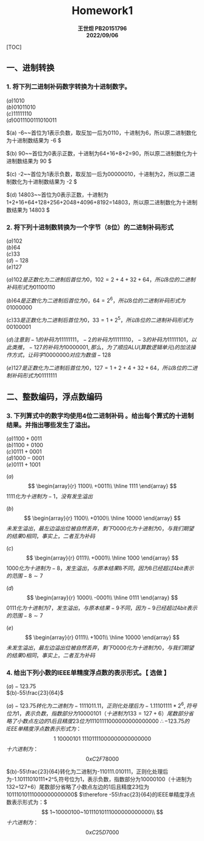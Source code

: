 
 # <center>Homework1</center>

 
 **<center>王世炟 PB20151796**</center>
 **<center>2022/09/06**</center>

 [TOC]

 ## 一、进制转换 
 ### 1. 将下列二进制补码数字转换为十进制数字。

$(a)1010$\
$(b)01011010$\
$(c)11111110$\
$(d)0011100111010011$

$(a) -6~~首位为1表示负数，取反加一后为0110，十进制为6，所以原二进制数化为十进制数结果为 -6 $

$(b) 90~~首位为0表示正数，十进制为64+16+8+2=90，所以原二进制数化为十进制数结果为 90 $

$(c) -2~~首位为1表示负数，取反加一后为00000010，十进制为2，所以原二进制数化为十进制数结果为 -2 $

$(d) 14803~~首位为0表示正数，十进制为1+2+16+64+128+256+2048+4096+8192=14803，所以原二进制数化为十进制数结果为 14803 $

 ### 2. 将下列十进制数转换为一个字节（8位）的二进制补码形式

$(a)102$\
$(b)64$\
$(c)33$\
$(d)-128$\
$(e)127$

$(a)102是正数化为二进制后首位为0，102=2+4+32+64，所以8位的二进制补码形式为 01100110$

$(b)64是正数化为二进制后首位为0，64=2^6，所以8位的二进制补码形式为 01000000$

$(c)33是正数化为二进制后首位为0，33=1+2^5，所以8位的二进制补码形式为 00100001$

$(d)注意到-1的补码为11111111，-2的补码为11111110， -3的补码为11111101，以此类推，-127的补码为10000001,那么，为了顺应ALU(算数逻辑单元)的加法操作方式，让码字10000000对应为数值-128$

$(e)127是正数化为二进制后首位为0，127=1+2+4+32+64，所以8位的二进制补码形式为 01111111$

 ## 二、整数编码，浮点数编码 

 ### 3. 下列算式中的数字均使用4位二进制补码 。给出每个算式的十进制结果。并指出哪些发生了溢出。
$(a)1100 + 0011$\
$(b)1100 + 0100$\
$(c)0111 + 0001$\
$(d)1000 -  0001$\
$(e)0111 + 1001$

$(a)$
$$
\begin{array}{r}
1100\\
+0011\\
\hline
1111
\end{array}
$$
$1111化为十进制为-1，没有发生溢出$

$(b)$
$$
\begin{array}{r}
1100\\
+0100\\
\hline
10000
\end{array}
$$
$未发生溢出，最左边溢出位被自然丢弃，剩下0000化为十进制为0，与我们期望的结果0相同，事实上，二者互为补码$

$(c)$
$$
\begin{array}{r}
0111\\
+0001\\
\hline
1000
\end{array}
$$
$1000化为十进制为-8，发生溢出，与原本结果8不同，因为8已经超过4bit表示的范围-8\sim7$

$(d)$
$$
\begin{array}{r}
1000\\
-0001\\
\hline
0111
\end{array}
$$
$0111化为十进制为7，发生溢出，与原本结果-9不同，因为-9已经超过4bit表示的范围-8\sim7$

$(e)$
$$
\begin{array}{r}
0111\\
+1001\\
\hline
10000
\end{array}
$$
$未发生溢出，最左边溢出位被自然丢弃，剩下0000化为十进制为0，与我们期望的结果0相同，事实上，二者互为补码$


 ### 4. 给出下列小数的IEEE单精度浮点数的表示形式。【 选做 】
$(a)-123.75$\
$(b)-55\frac{23}{64}$

$(a)-123.75转化为二进制为-1111011.11，正则化处理后为-1.11101111*2^6,符号位为1，表示负数，指数部分为10000101（十进制为133=127+6）尾数部分省略了小数点左边的1后且精度23位为11101111000000000000000$
$\therefore -123.75的IEEE单精度浮点数表示形式为：$
$$
1~10000101~11101111000000000000000
$$
$十六进制为：$
$$
0xC2F78000
$$

$(b)-55\frac{23}{64}转化为二进制为-110111.010111，正则化处理后为-1.10111010111*2^5,符号位为1，表示负数，指数部分为10000100（十进制为132=127+6）尾数部分省略了小数点左边的1后且精度23位为10111010111000000000000$
$\therefore -55\frac{23}{64}的IEEE单精度浮点数表示形式为：$
$$
1~10000100~10111010111000000000000\\
$$
$十六进制为：$
$$
0xC25D7000
$$
